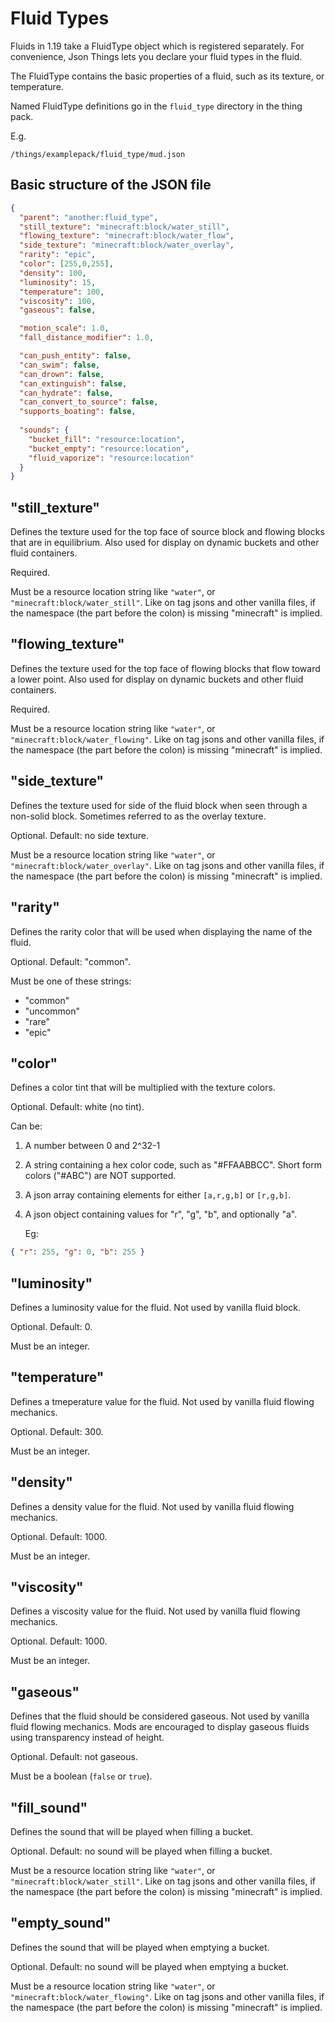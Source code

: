 # Fluid Types

Fluids in 1.19 take a FluidType object which is registered separately. For convenience, Json Things lets you declare your fluid types in the fluid.

The FluidType contains the basic properties of a fluid, such as its texture, or temperature.

Named FluidType definitions go in the `fluid_type` directory in the thing pack.

E.g.
```
/things/examplepack/fluid_type/mud.json
```

## Basic structure of the JSON file

```json
{
  "parent": "another:fluid_type",
  "still_texture": "minecraft:block/water_still",
  "flowing_texture": "minecraft:block/water_flow",
  "side_texture": "minecraft:block/water_overlay",
  "rarity": "epic",
  "color": [255,0,255],
  "density": 100,
  "luminosity": 15,
  "temperature": 100,
  "viscosity": 100,
  "gaseous": false,

  "motion_scale": 1.0,
  "fall_distance_modifier": 1.0,

  "can_push_entity": false,
  "can_swim": false,
  "can_drown": false,
  "can_extinguish": false,
  "can_hydrate": false,
  "can_convert_to_source": false,
  "supports_boating": false,
  
  "sounds": {
    "bucket_fill": "resource:location",
    "bucket_empty": "resource:location",
    "fluid_vaporize": "resource:location"
  }
}
```

## "still_texture"

Defines the texture used for the top face of source block and flowing blocks that are in equilibrium. Also used for display on dynamic buckets and other fluid containers.

Required.

Must be a resource location string like `"water"`, or `"minecraft:block/water_still"`. Like on tag jsons and other vanilla files,
if the namespace (the part before the colon) is missing "minecraft" is implied.

## "flowing_texture"

Defines the texture used for the top face of flowing blocks that flow toward a lower point. Also used for display on dynamic buckets and other fluid containers.

Required.

Must be a resource location string like `"water"`, or `"minecraft:block/water_flowing"`. Like on tag jsons and other vanilla files,
if the namespace (the part before the colon) is missing "minecraft" is implied.

## "side_texture"

Defines the texture used for side of the fluid block when seen through a non-solid block. Sometimes referred to as the overlay texture.

Optional. Default: no side texture.

Must be a resource location string like `"water"`, or `"minecraft:block/water_overlay"`. Like on tag jsons and other vanilla files,
if the namespace (the part before the colon) is missing "minecraft" is implied.

## "rarity"

Defines the rarity color that will be used when displaying the name of the fluid.

Optional. Default: "common".

Must be one of these strings:

* "common"
* "uncommon"
* "rare"
* "epic"

## "color"

Defines a color tint that will be multiplied with the texture colors.

Optional. Default: white (no tint).

Can be:
1. A number between 0 and 2^32-1
2. A string containing a hex color code, such as "#FFAABBCC". Short form colors ("#ABC") are NOT supported.
3. A json array containing elements for either `[a,r,g,b]` or `[r,g,b]`.
4. A json object containing values for "r", "g", "b", and optionally "a".

   Eg:
```json
{ "r": 255, "g": 0, "b": 255 }
```

## "luminosity"

Defines a luminosity value for the fluid. Not used by vanilla fluid block.

Optional. Default: 0.

Must be an integer.

## "temperature"

Defines a tmeperature value for the fluid. Not used by vanilla fluid flowing mechanics.

Optional. Default: 300.

Must be an integer.

## "density"

Defines a density value for the fluid. Not used by vanilla fluid flowing mechanics.

Optional. Default: 1000.

Must be an integer.

## "viscosity"

Defines a viscosity value for the fluid. Not used by vanilla fluid flowing mechanics.

Optional. Default: 1000.

Must be an integer.

## "gaseous"

Defines that the fluid should be considered gaseous. Not used by vanilla fluid flowing mechanics.
Mods are encouraged to display gaseous fluids using transparency instead of height.

Optional. Default: not gaseous.

Must be a boolean (`false` or `true`).

## "fill_sound"

Defines the sound that will be played when filling a bucket.

Optional. Default: no sound will be played when filling a bucket.

Must be a resource location string like `"water"`, or `"minecraft:block/water_still"`. Like on tag jsons and other vanilla files,
if the namespace (the part before the colon) is missing "minecraft" is implied.

## "empty_sound"

Defines the sound that will be played when emptying a bucket.

Optional. Default: no sound will be played when emptying a bucket.

Must be a resource location string like `"water"`, or `"minecraft:block/water_flowing"`. Like on tag jsons and other vanilla files,
if the namespace (the part before the colon) is missing "minecraft" is implied.
